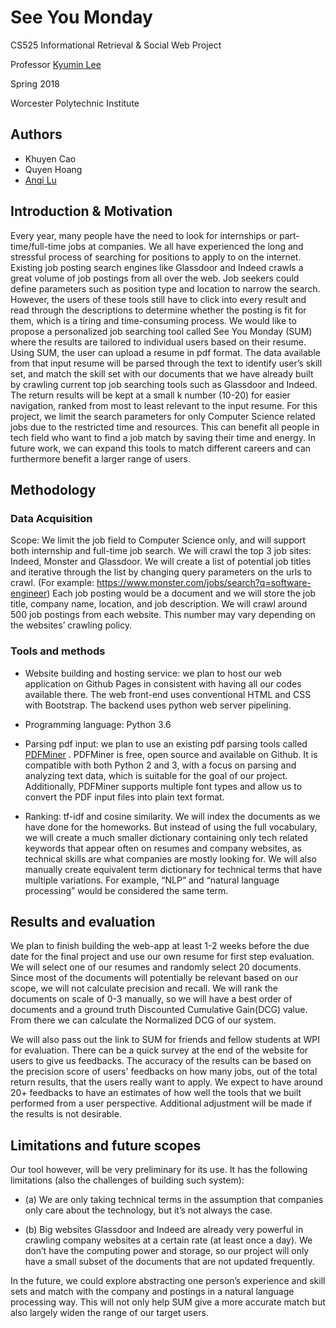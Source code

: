 # See You Monday

CS525 Informational Retrieval & Social Web Project 

Professor [Kyumin Lee](http://web.cs.wpi.edu/~kmlee/)

Spring 2018

Worcester Polytechnic Institute


## Authors 

- Khuyen Cao
- Quyen Hoang
- [Anqi Lu](https://github.com/anqi-lu)

## Introduction & Motivation

Every year, many people have the need to look for internships or part-time/full-time jobs at companies. We all have experienced the long and stressful process of searching for positions to apply to on the internet. Existing job posting search engines like Glassdoor and Indeed crawls a great volume of job postings from all over the web. Job seekers could define parameters such as position type and location to narrow the search. However, the users of these tools still have to click into every result and read through the descriptions to determine whether the posting is fit for them, which is a tiring and time-consuming process. We would like to propose a personalized job searching tool called See You Monday (SUM) where the results are tailored to individual users based on their resume. Using SUM, the user can upload a resume in pdf format. The data available from that input resume will be parsed through the text to identify user’s skill set, and match the skill set with our documents that we have already built by crawling current top job searching tools such as Glassdoor and Indeed. The return results will be kept at a small k number (10-20) for easier navigation, ranked from most to least relevant to the input resume. For this project, we limit the search parameters for only Computer Science related jobs due to the restricted time and resources. This can benefit all people in tech field who want to find a job match by saving their time and energy. In future work, we can expand this tools to match different careers and can furthermore benefit a larger range of users.

## Methodology 

### Data Acquisition

Scope: We limit the job field to Computer Science only, and will support both internship and full-time job search. We will crawl the top 3 job sites: Indeed, Monster and Glassdoor. We will create a list of potential job titles and iterative through the list by changing query parameters on the urls to crawl. (For example: https://www.monster.com/jobs/search?q=software-engineer) Each job posting would be a document and we will store the job title, company name, location, and job description. We will crawl around 500 job postings from each website. This number may vary depending on the websites’ crawling policy.

### Tools and methods

* Website building and hosting service: we plan to host our web application on Github Pages in consistent with having all our codes available there. The web front-end uses conventional HTML and CSS with Bootstrap. The backend uses python web server pipelining.

* Programming language: Python 3.6

* Parsing pdf input: we plan to use an existing pdf parsing tools called [PDFMiner](https://github.com/pdfminer/pdfminer.six) . PDFMiner is free, open source and available on Github. It is compatible with both Python 2 and 3, with a focus on parsing and analyzing text data, which is suitable for the goal of our project. Additionally, PDFMiner supports multiple font types and allow us to convert the PDF input files into plain text format.

* Ranking: tf-idf and cosine similarity. We will index the documents as we have done for the homeworks. But instead of using the full vocabulary, we will create a much smaller dictionary containing only tech related keywords that appear often on resumes and company websites, as technical skills are what companies are mostly looking for. We will also manually create equivalent term dictionary for technical terms that have multiple variations. For example, “NLP” and “natural language processing” would be considered the same term. 

## Results and evaluation

We plan to finish building the web-app at least 1-2 weeks before the due date for the final project and use our own resume for first step evaluation. We will select one of our resumes and randomly select 20 documents. Since most of the documents will potentially be relevant based on our scope, we will not calculate precision and recall. We will  rank the documents on scale of 0-3 manually, so we will have a best order of documents and a ground truth Discounted Cumulative Gain(DCG) value. From there we can calculate the Normalized DCG of our system. 
  
We will also pass out the link to SUM for friends and fellow students at WPI for evaluation. There can be a quick survey at the end of the website for users to give us feedbacks. The accuracy of the results can be based on the precision score of users' feedbacks on how many jobs, out of the total return results, that the users really want to apply. We expect to have around 20+ feedbacks to have an estimates of how well the tools that we built performed from a user perspective. Additional adjustment will be made if the results is not desirable.

## Limitations and future scopes

Our tool however, will be very preliminary for its use. It has the following limitations (also the challenges of building such system): 
* (a) We are only taking technical terms in the assumption that companies only care about the technology, but it’s not always the case. 

* (b) Big websites Glassdoor and Indeed are already very powerful in crawling company websites at a certain rate (at least once a day). We don’t have the computing power and storage, so our project will only have a small subset of the documents that are not updated frequently. 

In the future, we could explore abstracting one person’s experience and skill sets and match with the company and postings in a natural language processing way. This will not only help SUM give a more accurate match but also largely widen the range of our target users. 




